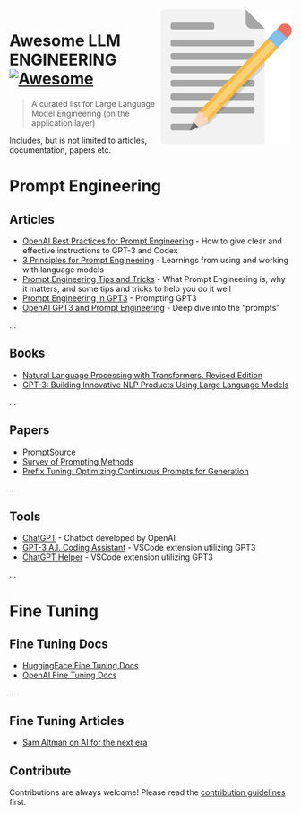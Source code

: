 <img src="icon.png" align="right" />

# Awesome LLM ENGINEERING [![Awesome](https://cdn.jsdelivr.net/gh/sindresorhus/awesome@d7305f38d29fed78fa85652e3a63e154dd8e8829/media/badge.svg)](https://github.com/sindresorhus/awesome#readme)
> A curated list for Large Language Model Engineering (on the application layer)

Includes, but is not limited to articles, documentation, papers etc.

# Prompt Engineering

## Articles

- [OpenAI Best Practices for Prompt Engineering](https://help.openai.com/en/articles/6654000-best-practices-for-prompt-engineering-with-openai-api) - How to give clear and effective instructions to GPT-3 and Codex
- [3 Principles for Prompt Engineering](https://www.linkedin.com/pulse/3-principles-prompt-engineering-gpt-3-ben-whately/) - Learnings from using and working with language models
- [Prompt Engineering Tips and Tricks](https://blog.andrewcantino.com/blog/2021/04/21/prompt-engineering-tips-and-tricks/) - What Prompt Engineering is, why it matters, and some tips and tricks to help you do it well
- [Prompt Engineering in GPT3](https://www.analyticsvidhya.com/blog/2022/05/prompt-engineering-in-gpt-3/) - Prompting GPT3
- [OpenAI GPT3 and Prompt Engineering](https://medium.com/swlh/openai-gpt-3-and-prompt-engineering-dcdc2c5fcd29) - Deep dive into the “prompts”

...

## Books
- [Natural Language Processing with Transformers, Revised Edition](https://www.amazon.com/Natural-Language-Processing-Transformers-Revised/dp/1098136799/)
- [GPT-3: Building Innovative NLP Products Using Large Language Models](https://www.amazon.com/GPT-3-Building-Innovative-Products-Language/dp/1098113624)

...

## Papers
- [PromptSource](https://arxiv.org/pdf/2202.01279.pdf)
- [Survey of Prompting Methods](https://arxiv.org/pdf/2107.13586.pdf)
- [Prefix Tuning: Optimizing Continuous Prompts for Generation](https://aclanthology.org/2021.acl-long.353.pdf)

...

## Tools

- [ChatGPT](https://openai.com/blog/chatgpt/) - Chatbot developed by OpenAI
- [GPT-3 A.I. Coding Assistant](https://marketplace.visualstudio.com/items?itemName=Arrendy.gpt3-vscode-extension) - VSCode extension utilizing GPT3
- [ChatGPT Helper](https://marketplace.visualstudio.com/items?itemName=kiranshah.chatgpt-helper) - VSCode extension utilizing GPT3

...

# Fine Tuning

## Fine Tuning Docs
- [HuggingFace Fine Tuning Docs](https://huggingface.co/docs/transformers/training)
- [OpenAI Fine Tuning Docs](https://beta.openai.com/docs/guides/fine-tuning)

...

## Fine Tuning Articles
- [Sam Altman on AI for the next era](https://greylock.com/greymatter/sam-altman-ai-for-the-next-era/)

## Contribute

Contributions are always welcome!
Please read the [contribution guidelines](contributing.md) first.
